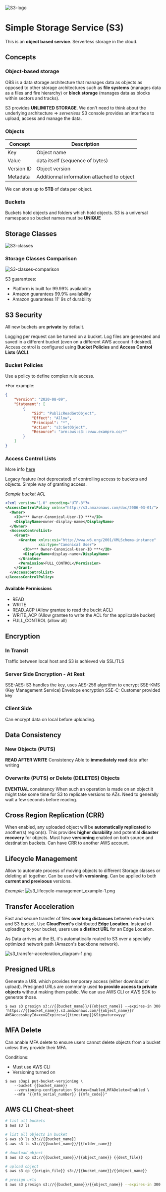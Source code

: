 ![S3-logo](https://fathomtech.io/blog/using-aws-s3-and-cloudfront-for-fast-static-web-sites/amazon-s3.png)
# Simple Storage Service (S3)

This is an **object based service**. 
Serverless storage in the cloud.

## Concepts

### Object-based storage
OBS is a data storage architecture that manages data as objects as opposed to other storage architectures such as **file systems** (manages data as a files and fire hierarchy) or **block storage** (manages data as blocks within sectors and tracks).

S3 provides **UNLIMITED STORAGE**.
We don't need to think about the underlying architecture => *serverless*
S3 console provides an interface to upload, access and manage the data.

### Objects
| Concept | Description |
| -- | -- |
| Key | Object name |
| Value | data itself (sequence of bytes) |
| Version ID | Object version |
| Metadata | Additionnal information attached to object |

We can store up to **5TB** of data per object.

### Buckets
Buckets hold objects and folders which hold objects.
S3 is a universal namespace so bucket names must be **UNIQUE**

## Storage Classes

![S3-classes](https://static.us-east-1.prod.workshops.aws/public/ab2f37b7-159d-4234-8fce-f62d6808146b/static/images/002_services/002_storage/003_s3/s3_storage_classes.png?classes=shadow&width=1024px)

### Storage Classes Comparison
![S3-classes-comparison](https://jayendrapatil.com/wp-content/uploads/2016/03/S3-Storage-Classes-Performance.png)

S3 guarantees:
* Platform is built for 99.99% availability
* Amazon guarantees 99.9% availability
* Amazon guarantees 11' 9s of durability

## S3 Security

All new buckets are **private** by default.

Logging per request can be turned on a bucket.
Log files are generated and saved in a different bucket (even on a different AWS account if desired).
Access control is configured using **Bucket Policies** and **Access Control Lists (ACL)**.

### Bucket Policies
Use a policy to define complex rule access.

*For example:
```json
{
	"Version": "2020-08-09",
	"Statement": [
		{
			"Sid": "PublicReadGetObject",
			"Effect": "Allow",
			"Principal": "*",
			"Action": "s3:GetObject",
			"Resource": "arn:aws:s3:::www.exampro.co/*"
		}
	]
}
```

### Access Control Lists
More info [here](https://docs.aws.amazon.com/AmazonS3/latest/userguide/acl-overview.html)

Legacy feature (not deprecated) of controlling access to buckets and objects.
Simple way of granting access.

*Sample bucket ACL*
```XML
<?xml version="1.0" encoding="UTF-8"?>
<AccessControlPolicy xmlns="http://s3.amazonaws.com/doc/2006-03-01/">
  <Owner>
    <ID>*** Owner-Canonical-User-ID ***</ID>
    <DisplayName>owner-display-name</DisplayName>
  </Owner>
  <AccessControlList>
    <Grant>
      <Grantee xmlns:xsi="http://www.w3.org/2001/XMLSchema-instance" 
               xsi:type="Canonical User">
        <ID>*** Owner-Canonical-User-ID ***</ID>
        <DisplayName>display-name</DisplayName>
      </Grantee>
      <Permission>FULL_CONTROL</Permission>
    </Grant>
  </AccessControlList>
</AccessControlPolicy> 
```

#### Available Permissions
- READ
- WRITE
- READ_ACP (Allow grantee to read the buckt ACL)
- WRITE_ACP (Allow grantee to write the ACL for the applicable bucket)
- FULL_CONTROL (allow all)

## Encryption

### In Transit
Traffic between local host and S3 is achieved via SSL/TLS

### Server Side Encryption - At Rest
SSE-AES: S3 handles the key, uses AES-256 algorithm to encrypt
SSE-KMS (Key Management Service) Envelope encryption
SSE-C: Customer provided key

### Client Side
Can encrypt data on local before uploading.

## Data Consistency

### New Objects (PUTS)
**READ AFTER WRITE** Consistency
Able to **immediately read** data after writing

### Overwrite (PUTS) or Delete (DELETES) Objects
**EVENTUAL** consistency
When such an operation is made on an object it might take some time for S3 to replicate versions to AZs.
Need to generally wait a few seconds before reading.

## Cross Region Replication (CRR)

When enabled, any uploaded object will be **automatically replicated** to another(s) region(s).
This provides **higher durability** and potential **disaster recovery** for objects.
Must have **versioning** enabled on both source and destination buckets.
Can have CRR to another AWS account.

## Lifecycle Management

Allow to automate process of moving objects to different Storage classes or deleting all together.
Can be used with **versioning**.
Can be applied to both **current and previoous** versions.

*Example:*
![s3_lifecycle-management_example-1.png](assets/s3_lifecycle-management_example-1.png)

## Transfer Acceleration

Fast and secure transfer of files **over long distances** between end-users and S3 bucket.
Use **CloudFront's** distributed **Edge Location**.
Instead of uploading to your bucket, users use a **distinct URL** for an Edge Location.

As Data arrives at the EL it's automatically routed to S3 over a specially optimized network path (Amazon's backbone network).

![s3_transfer-acceleration_diagram-1.png](assets/s3_transfer-acceleration_diagram-1.png)

## Presigned URLs

Generate a URL which provides temporary access (either download or upload).
Presigned URLs are commonly used **to provide access to private objects** without making them public.
We can use AWS CLI or AWS SDK to generate those.

```shell
$ aws s3 presign s3://{{bucket_name}}/{{object_name}} --expires-in 300
'https://{{bucket_name}}.s3.amazonaws.com/{{object_name}}?AWSAccessKeyId=xxx&Expires={{timestamp}}&Signature=yyy'
```

## MFA Delete
Can anable MFA delete to ensure users cannot delete objects from a bucket unless they provide their MFA.

Conditions:
- Must use AWS CLI
- Versioning turned on

```shell
$ aws s3api put-bucket-versioning \
	--bucket {{bucket_name}}
	--versioning-configuration Status=Enabled,MFADelete=Enabled \
	--mfa "{{mfa_serial_number}} {{mfa_code}}"
```

## AWS CLI Cheat-sheet

```bash
# list all buckets
$ aws s3 ls 

# list all objects in bucket
$ aws s3 ls s3://{{bucket_name}} 
$ aws s3 ls s3://{{bucket_name}}/{{folder_name}}

# download object
$ aws s3 cp s3://{{bucket_name}}/{{object_name}} {{dest_file}}

# upload object
$ aws s3 cp {{origin_file}} s3://{{bucket_name}}/{{object_name}}

# presign urls
$ aws s3 presign s3://{{bucket_name}}/{{object_name}} --expires-in 300
```